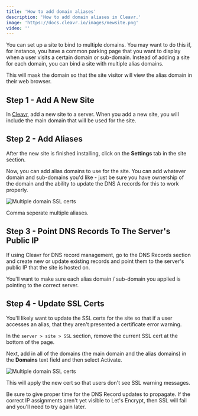 ```yaml
---
title: 'How to add domain aliases'
description: 'How to add domain aliases in Cleavr.'
image: 'https://docs.cleavr.io/images/newsite.png'
video: ''
---
```


You can set up a site to bind to multiple domains. You may want to do this if, for instance, you have a common parking page that you want to display 
when a user visits a certain domain or sub-domain. Instead of adding a site for each domain, you can bind a site with multiple alias
domains. 

<base-info>
This will mask the domain so that the site visitor will view the alias domain in their web browser.
</base-info>

## Step 1 - Add A New Site

In [Cleavr](https://cleavr.io), add a new site to a server. When you add a new site, you will include the main domain that will be used for the site. 

## Step 2 - Add Aliases

After the new site is finished installing, click on the **Settings** tab in the site section. 

Now, you can add alias domains to use for the site. You can add whatever domain and sub-domains you'd like - just be sure you have ownership
of the domain and the ability to update the DNS A records for this to work properly. 

![Multiple domain SSL certs](/images/domain-alias.png)

<base-info>
Comma seperate multiple aliases. 
</base-info>

## Step 3 - Point DNS Records To The Server's Public IP

If using Cleavr for DNS record management, go to the DNS Records section and create new or update existing records and point them to the server's public IP that the site
is hosted on. 

You'll want to make sure each alias domain / sub-domain you applied is pointing to the correct server. 

## Step 4 - Update SSL Certs

You'll likely want to update the SSL certs for the site so that if a user accesses an alias, that they aren't presented a certificate error warning.

In the `server > site > SSL` section, remove the current SSL cert at the bottom of the page. 

Next, add in all of the domains (the main domain and the alias domains) in the **Domains** text field and then select Activate. 

![Multiple domain SSL certs](/images/domain-ssl.png)

This will apply the new cert so that users don't see SSL warning messages. 

<base-alert>
Be sure to give proper time for the DNS Record updates to propagate. If the correct IP assignments aren't yet visible to Let's Encrypt, then 
SSL will fail and you'll need to try again later.
</base-alert>
